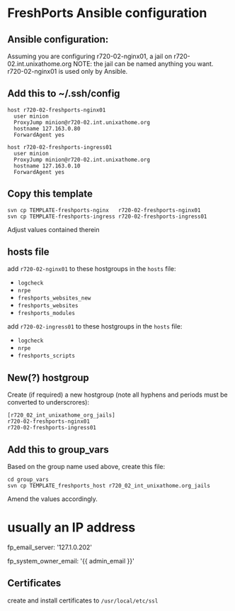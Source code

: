 # FreshPorts Ansible configuration

## Ansible configuration:

Assuming you are configuring r720-02-nginx01, a jail on r720-02.int.unixathome.org
NOTE: the jail can be named anything you want. r720-02-nginx01 is used only by 
      Ansible.

## Add this to ~/.ssh/config

    host r720-02-freshports-nginx01
      user minion
      ProxyJump minion@r720-02.int.unixathome.org
      hostname 127.163.0.80
      ForwardAgent yes

    host r720-02-freshports-ingress01
      user minion
      ProxyJump minion@r720-02.int.unixathome.org
      hostname 127.163.0.10
      ForwardAgent yes


## Copy this template

    svn cp TEMPLATE-freshports-nginx   r720-02-freshports-nginx01
    svn cp TEMPLATE-freshports-ingress r720-02-freshports-ingress01

Adjust values contained therein


## hosts file

add `r720-02-nginx01` to these hostgroups in the `hosts` file:

* `logcheck`
* `nrpe`
* `freshports_websites_new`
* `freshports_websites`
* `freshports_modules`

add `r720-02-ingress01` to these hostgroups in the `hosts` file:

* `logcheck`
* `nrpe`
* `freshports_scripts`


## New(?) hostgroup

Create (if required) a new hostgroup (note all hyphens and periods must be converted to underscrores):


    [r720_02_int_unixathome_org_jails]
    r720-02-freshports-nginx01
    r720-02-freshports-ingress01

## Add this to group_vars

Based on the group name used above, create this file:

    cd group_vars
    svn cp TEMPLATE_freshports_host r720_02_int_unixathome.org_jails

Amend the values accordingly.


# usually an IP address
fp_email_server:      '127.1.0.202'

fp_system_owner_email: '{{ admin_email }}'




## Certificates

create and install certificates to `/usr/local/etc/ssl`




